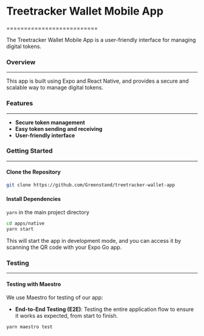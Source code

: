 # Treetracker Wallet Mobile App

==========================

The Treetracker Wallet Mobile App is a user-friendly interface for managing digital tokens.

### Overview

---

This app is built using Expo and React Native, and provides a secure and scalable way to manage digital tokens.

### Features

---

- **Secure token management**
- **Easy token sending and receiving**
- **User-friendly interface**

### Getting Started

---

#### Clone the Repository

```bash
git clone https://github.com/Greenstand/treetracker-wallet-app
```

#### Install Dependencies

`yarn` in the main project directory

```bash
cd apps/native
yarn start
```

This will start the app in development mode, and you can access it by scanning the QR code with your Expo Go app.

### Testing

---

#### Testing with Maestro

We use Maestro for testing of our app:

- **End-to-End Testing (E2E)**: Testing the entire application flow to ensure it works as expected, from start to finish.

```bash
yarn maestro test
```
